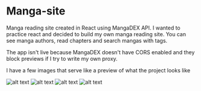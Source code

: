 # Manga-site

Manga reading site created in React using MangaDEX API. I wanted to practice react and decided to build my own manga reading site. You can see manga authors, read chapters and search mangas with tags. 

The app isn't live because MangaDEX doesn't have CORS enabled and they block previews if I try to write my own proxy.

I have a few images that serve like a preview of what the project looks like

![alt text](https://cdn.discordapp.com/attachments/381173147728216084/994360832014155916/unknown.png)
![alt text](https://cdn.discordapp.com/attachments/381173147728216084/994360833482182686/unknown.png)
![alt text](https://cdn.discordapp.com/attachments/381173147728216084/994360832660095028/unknown.png)
![alt text](https://cdn.discordapp.com/attachments/381173147728216084/994360832983040020/unknown.png)
